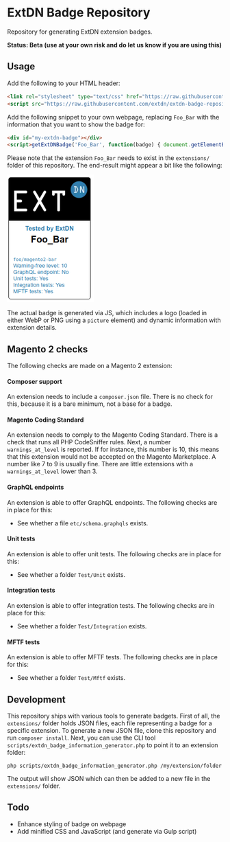 # ExtDN Badge Repository
Repository for generating ExtDN extension badges.

**Status: Beta (use at your own risk and do let us know if you are using this)**

## Usage
Add the following to your HTML header:
```html
<link rel="stylesheet" type="text/css" href="https://raw.githubusercontent.com/extdn/extdn-badge-repository/master/css/style.css">
<script src="https://raw.githubusercontent.com/extdn/extdn-badge-repository/master/js/badge.js"></script>
```

Add the following snippet to your own webpage, replacing `Foo_Bar` with the information that you want to show the badge for:
```html
<div id="my-extdn-badge"></div>
<script>getExtDNBadge('Foo_Bar', function(badge) { document.getElementById('my-extdn-badge').innerHTML = badge; });</script>
```

Please note that the extension `Foo_Bar` needs to exist in the `extensions/` folder of this repository. The end-result might appear a bit like the following:

<img src="images/sample-badge.png" />

The actual badge is generated via JS, which includes a logo (loaded in either WebP or PNG using a `picture` element) and dynamic information with extension details.

## Magento 2 checks
The following checks are made on a Magento 2 extension:

#### Composer support
An extension needs to include a `composer.json` file. There is no check for this, because it is a bare minimum, not a base for a badge.

#### Magento Coding Standard
An extension needs to comply to the Magento Coding Standard. There is a check that runs all PHP CodeSniffer rules. Next, a number `warnings_at_level` is reported. If for instance, this number is 10, this means that this extension would not be accepted on the Magento Marketplace. A number like 7 to 9 is usually fine. There are little extensions with a `warnings_at_level` lower than 3.

#### GraphQL endpoints
An extension is able to offer GraphQL endpoints. The following checks are in place for this:

- See whether a file `etc/schema.graphqls` exists.

#### Unit tests
An extension is able to offer unit tests. The following checks are in place for this:

- See whether a folder `Test/Unit` exists.

#### Integration tests
An extension is able to offer integration tests. The following checks are in place for this:

- See whether a folder `Test/Integration` exists.

#### MFTF tests
An extension is able to offer MFTF tests. The following checks are in place for this:

- See whether a folder `Test/Mftf` exists.

## Development
This repository ships with various tools to generate badgets. First of all, the `extensions/` folder holds JSON files, each file representing a badge for a specific extension. To generate a new JSON file, clone this repository and run `composer install`. Next, you can use the CLI tool `scripts/extdn_badge_information_generator.php` to point it to an extension folder:

    php scripts/extdn_badge_information_generator.php /my/extension/folder

The output will show JSON which can then be added to a new file in the `extensions/` folder.

## Todo
- Enhance styling of badge on webpage
- Add minified CSS and JavaScript (and generate via Gulp script)
